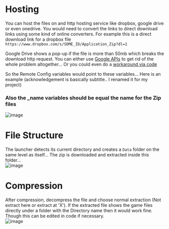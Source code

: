 # Hosting
You can host the files on and http hosting service like dropbox, google drive or even onedrive. You would need to convert the links to direct download links using some kind of online converters. 
For example this is a direct download link for a dropbox file `https://www.dropbox.com/s/SOME_ID/Application_Zip?dl=1`

Google Drive shows a pop-up if the file is more than 50mb which breaks the download http request. You can either use [Google APIs](https://bytesbin.com/skip-google-drive-virus-scan-warning-large-files/) to get rid of the whole problem altogether... Or you could even do a [workaround via code](https://stackoverflow.com/a/44402826)

So the Remote Config variables would point to these variables... Here is an example (acknowledgement is basically subtitle.. I renamed it for my project)

### Also the \_name variables should be equal the name for the Zip files
![image](https://github.com/AXVIII3/unity-app-launcher/assets/76608488/59fab93f-c0f6-4470-bb5b-0a8e11462694)


# File Structure
The launcher detects its current directory and creates a `Data` folder on the same level as itself... The zip is downloaded and extracted inside this folder...<br>
![image](https://github.com/AXVIII3/unity-app-launcher/assets/76608488/24175a3a-f980-453c-a2dc-7571b9bd0166)


# Compression
After compression, decompress the file and choose normal extraction (Not extract here or extract at 'X'). If the extracted file shows the game files directly under a folder with the Directory name then it would work fine. Though this can be edited in code if necessary.<br>
![image](https://github.com/AXVIII3/unity-app-launcher/assets/76608488/5ddc770e-6a31-4b91-8b58-d77505eed5f4)
